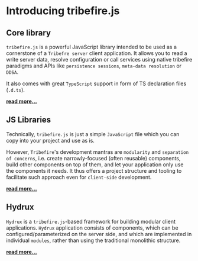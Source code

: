 # Introducing tribefire.js

## Core library

`tribefire.js` is a powerful JavaScript library intended to be used as a cornerstone of a `Tribefre server` client application. It allows you to read a write server data, resolve configuration or call services using native tribefire paradigms and APIs like `persistence sessions`, `meta-data resolution` or `DDSA`.

It also comes with great `TypeScript` support in form of TS declaration files (`.d.ts`).

**[read more...](core-tfjs/core-tfjs-intro.md)**

## JS Libraries

Technically, `tribefire.js` is just a simple `JavaScript` file which you can copy into your project and use as is.

However, `Tribefire`'s development mantras are `modularity` and `separation of concerns`, i.e. create narrowly-focused (often reusable) components, build other components on top of them, and let your application only use the components it needs. It thus offers a project structure and tooling to facilitate such approach even for `client-side` development.

**[read more...](js-libs/js-lib-intro.md)**

## Hydrux

`Hydrux` is a `tribefire.js`-based framework for building modular client applications. `Hydrux` application consists of components, which can be configured/parameterized on the server side, and which are implemented in individual `modules`, rather than using the traditional monolithic structure. 

**[read more...](hydrux/hx-intro.md)**